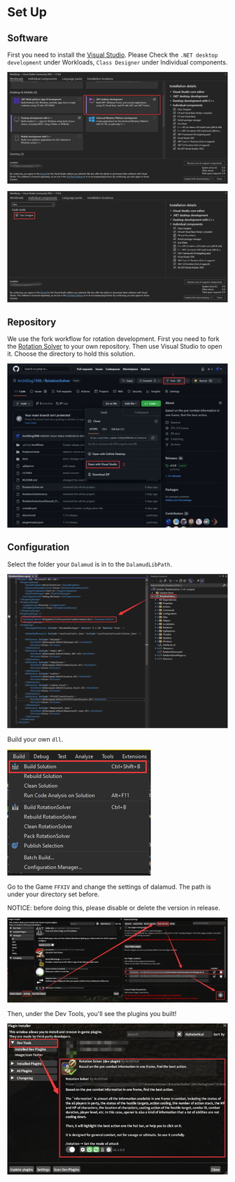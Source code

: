 # Set Up

## Software

First you need to install the [Visual Studio](https://visualstudio.microsoft.com/). Please Check the `.NET desktop development`  under Workloads, `Class Designer` under Individual components.

![.NET desktop development](assets/image-20230122152037534.png)

![Class Designer](assets/image-20230122152134510.png)

## Repository

We use the fork workflow for rotation development. First you need to fork the [Rotation Solver](https://github.com/ArchiDog1998/RotationSolver) to your own repository. Then use Visual Studio to open it. Choose the directory to hold this solution.

![Fork and download](assets/image-20230122152448737.png)

## Configuration

Select the folder your `Dalamud` is in to the `DalamudLibPath`.

![Dalamud Path](assets/image-20230122153105601.png)

Build your own `dll`.

![Build yourself](assets/image-20230122153420605.png)

Go to the Game `FFXIV` and change the settings of dalamud. The path is under your directory set before.

NOTICE: before doing this, please disable or delete the version in release.

![Add plugin's Path](assets/image-20230122153730563.png)

Then, under the Dev Tools, you'll see the plugins you built!

![The plugin you built](assets/image-20230122154109122.png)